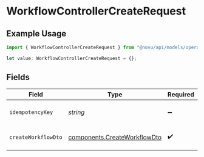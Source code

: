 # WorkflowControllerCreateRequest

## Example Usage

```typescript
import { WorkflowControllerCreateRequest } from "@novu/api/models/operations";

let value: WorkflowControllerCreateRequest = {};
```

## Fields

| Field                                                                        | Type                                                                         | Required                                                                     | Description                                                                  |
| ---------------------------------------------------------------------------- | ---------------------------------------------------------------------------- | ---------------------------------------------------------------------------- | ---------------------------------------------------------------------------- |
| `idempotencyKey`                                                             | *string*                                                                     | :heavy_minus_sign:                                                           | A header for idempotency purposes                                            |
| `createWorkflowDto`                                                          | [components.CreateWorkflowDto](../../models/components/createworkflowdto.md) | :heavy_check_mark:                                                           | Workflow creation details                                                    |